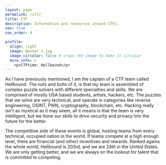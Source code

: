 ```yaml
---
layout: page
permalink: /ctf/
title: CTF
description: Information and resources around CTFs.
nav: true
nav_order: 4

profile:
  align: right
  image: Banner 1.jpg
  image_circular: false # crops the image to make it circular
  more_info: >
    <p>CTFtime: Hellbound</p>
---
```


As I have previously mentioned, I am the captain of a CTF team called Hellbound. The nuts and bolts of it, is that my team is assembled of complex puzzle solvers with different specialties and skills. We are comprised of mostly USA based students, artists, hackers, etc. The puzzles that we solve are very technical, and operate in categories like reverse engineering, OSINT, PWN, cryptography, blockchain, etc. Hacking really isn't as mystical as it may seem, all it means is that the team is very intelligent, but we hone our skills to drive security and privacy into the future for the better.

The competitive side of these events is global, hosting teams from every technical, occupied nation in the world. If teams compete at a high enough level, there are financial (and other) incentives and rewards. Ranked agains the whole world, Hellbound is 203rd, and we are 24th in the United States. We are only getting better, and we are always on the lookout for talent that is committed to competing.
